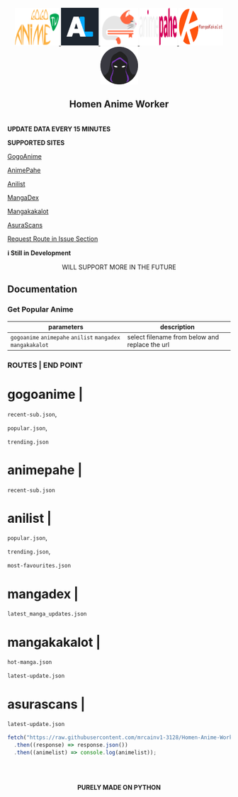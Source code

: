 <p align="center">
  <a href="https://github.com/IamHomen/Anime-Worker">
    <img src="img/gogo.png" alt="Logo" width="100" height="85">
  </a>
<a href="https://github.com/IamHomen/Anime-Worker">
    <img src="img/anilist.png" alt="Logo" width="85" height="85">
  </a>
  <a href="https://github.com/IamHomen/Anime-Worker">
    <img src="img/mangadex.svg" alt="Logo" width="85" height="85">
  </a>
  <a href="https://github.com/IamHomen/Anime-Worker">
    <img src="img/animepahe.svg" alt="Logo" width="85" height="85">
  </a>
  <a href="https://github.com/IamHomen/Anime-Worker">
    <img src="img/mangakakalot.png" alt="Logo" width="100" height="85">
  </a>
   <a href="https://github.com/IamHomen/Anime-Worker">
    <img src="img/asura.png" alt="Logo" width="85" height="85">
  </a>
</p>
  <h2 align="center">Homen Anime Worker</h3>
<br>
<b>UPDATE DATA EVERY 15 MINUTES</b>

<strong>SUPPORTED SITES</strong>

[GogoAnime](https://https://anitaku.to/home.html)

[AnimePahe](https://animepahe.ru/)

[Anilist](https://anilist.co/)

[MangaDex](https://mangadex.org/)

[Mangakakalot](https://mangakakalot.com/)

[AsuraScans](https://asuratoon.com/)

[Request Route in Issue Section](https://github.com/IamHomen/Anime-Worker/issues)

<strong>ℹ️ Still in Development</strong>

<center>WILL SUPPORT MORE IN THE FUTURE</center>

## Documentation

### Get Popular Anime

| parameters   | description       |
| ------------ | ------------------- |
| `gogoanime` `animepahe` `anilist` `mangadex` `mangakakalot` | select filename from below and replace the url |

### ROUTES  |   END POINT
 # gogoanime |  
 
 `recent-sub.json`, 
 
 `popular.json`, 

 `trending.json`

 # animepahe |  
 `recent-sub.json`

 # anilist   |  
 
 `popular.json`, 
 
 `trending.json`,
 
 `most-favourites.json`

 # mangadex  | 

 `latest_manga_updates.json`

 # mangakakalot  | 

 `hot-manga.json`

 `latest-update.json`

  # asurascans  | 
  
 `latest-update.json`
 

```js
fetch("https://raw.githubusercontent.com/mrcainv1-3128/Homen-Anime-Worker/main/anilist/trending.json")
  .then((response) => response.json())
  .then((animelist) => console.log(animelist));
```
<br>
<br>
<p align="center">
<strong>PURELY MADE ON PYTHON</strong>
</p>
<br>
